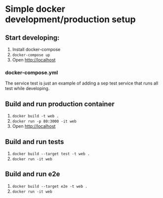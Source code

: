 # Simple docker development/production setup

## Start developing:

1. Install docker-compose
2. `docker-compose up`
3. Open [http://localhost](http://localhost)

### docker-compose.yml

The service test is just an example of adding a sep test service that runs all test while developing.

## Build and run production container

1. `docker build -t web .`
2. `docker run -p 80:3000 -it web`
3. Open [http://localhost](http://localhost)

## Build and run tests

1. `docker build --target test -t web .`
2. `docker run -it web`

## Build and run e2e

1. `docker build --target e2e -t web .`
2. `docker run -it web`
